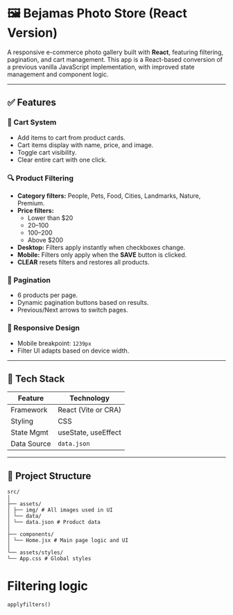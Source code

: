 # 🖼️ Bejamas Photo Store (React Version)

A responsive e-commerce photo gallery built with **React**, featuring filtering, pagination, and cart management. This app is a React-based conversion of a previous vanilla JavaScript implementation, with improved state management and component logic.

---

## ✅ Features

### 🛒 Cart System

- Add items to cart from product cards.
- Cart items display with name, price, and image.
- Toggle cart visibility.
- Clear entire cart with one click.

### 🔍 Product Filtering

- **Category filters:** People, Pets, Food, Cities, Landmarks, Nature, Premium.
- **Price filters:**
  - Lower than $20
  - $20–$100
  - $100–$200
  - Above $200
- **Desktop:** Filters apply instantly when checkboxes change.
- **Mobile:** Filters only apply when the **SAVE** button is clicked.
- **CLEAR** resets filters and restores all products.

### 📄 Pagination

- 6 products per page.
- Dynamic pagination buttons based on results.
- Previous/Next arrows to switch pages.

### 📱 Responsive Design

- Mobile breakpoint: `1239px`
- Filter UI adapts based on device width.

---

## 🚀 Tech Stack

| Feature     | Technology          |
| ----------- | ------------------- |
| Framework   | React (Vite or CRA) |
| Styling     | CSS                 |
| State Mgmt  | useState, useEffect |
| Data Source | `data.json`         |

---

## 📂 Project Structure

```
src/
│
├── assets/
│ ├── img/ # All images used in UI
│ └── data/
│ └── data.json # Product data
│
├── components/
│ └── Home.jsx # Main page logic and UI
│
└── assets/styles/
└── App.css # Global styles
```

# Filtering logic

```
applyfilters()
```
